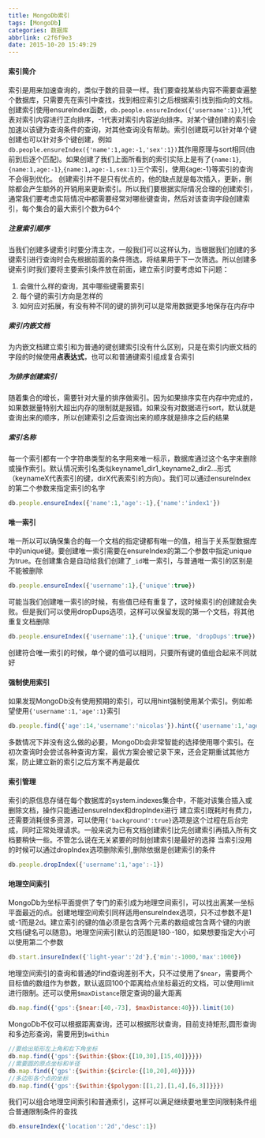 ```yaml
---
title: MongoDb索引
tags: [MongoDb]
categories: 数据库
abbrlink: c2f6f9e3
date: 2015-10-20 15:49:29
---
```


#### 索引简介
索引是用来加速查询的，类似于数的目录一样。我们要查找某些内容不需要查遍整个数据库，只需要先在索引中查找，找到相应索引之后根据索引找到指向的文档。
创建索引使用ensureIndex函数，`db.people.ensureIndex({'username':1})`,1代表对索引内容进行正向排序，-1代表对索引内容逆向排序。对某个键创建的索引会加速以该键为查询条件的查询，对其他查询没有帮助。索引创建既可以针对单个键创建也可以针对多个键创建，例如`db.people.ensureIndex({'name':1,age:-1,'sex':1})`其作用原理与sort相同(由前到后逐个匹配)。如果创建了我们上面所看到的索引实际上是有了`{name:1}`,`{name:1,age:-1}`,`{name:1,age:-1,sex:1}`三个索引，使用{age:-1}等索引的查询不会得到优化。
创建索引并不是只有优点的，他的缺点就是每次插入，更新，删除都会产生额外的开销用来更新索引。所以我们要根据实际情况合理的创建索引，通常我们要考虑实际情况中都需要经常对哪些键查询，然后对该查询字段创建索引，每个集合的最大索引个数为64个
##### 注意索引顺序
当我们创建多键索引时要分清主次，一般我们可以这样认为，当根据我们创建的多键索引进行查询时会先根据前面的条件筛选，将结果用于下一次筛选。所以创建多键索引时我们要将主要索引条件放在前面，建立索引时要考虑如下问题：
1. 会做什么样的查询，其中哪些键需要索引
2. 每个键的索引方向是怎样的
3. 如何应对拓展，有没有种不同的键的排列可以是常用数据更多地保存在内存中

<!--more-->

##### 索引内嵌文档
为内嵌文档建立索引和为普通的键创建索引没有什么区别，只是在索引内嵌文档的字段的时候使用**点表达式**，也可以和普通键索引组成复合索引
##### 为排序创建索引
随着集合的增长，需要针对大量的排序做索引。因为如果排序实在内存中完成的，如果数据量特别大超出内存的限制就是报错。如果没有对数据进行sort，默认就是查询出来的顺序，所以创建索引之后查询出来的顺序就是排序之后的结果
##### 索引名称
每一个索引都有一个字符串类型的名字用来唯一标示，数据库通过这个名字来删除或操作索引。默认情况索引名类似keyname1_dir1_keyname2_dir2...形式（keynameX代表索引的键，dirX代表索引的方向）。我们可以通过ensureIndex的第二个参数来指定索引的名字
```js
db.people.ensureIndex({'name':1,'age':-1},{'name':'index1'})
```
#### 唯一索引
唯一所以可以确保集合的每一个文档的指定键都有唯一的值，相当于关系型数据库中的unique键。要创建唯一索引需要在ensureIndex的第二个参数中指定unique为true。在创建集合是自动给我们创建了`_id`唯一索引，与普通唯一索引的区别是不能被删除
```js
db.people.ensureIndex({'username':1},{'unique':true})
```
可能当我们创建唯一索引的时候，有些值已经有重复了，这时候索引的创建就会失败。但是我们可以使用dropDups选项，这样可以保留发现的第一个文档，将其他重复文档删除
```js
db.people.ensureIndex({'username':1},{'unique':true, 'dropDups':true})
```
创建符合唯一索引的时候，单个键的值可以相同，只要所有键的值组合起来不同就好
#### 强制使用索引
如果发现MongoDb没有使用预期的索引，可以用hint强制使用某个索引。例如希望使用`{'username':1,'age':1}`索引
``` js
db.people.find({'age':14,'username':'nicolas'}).hint({'username':1,'age':1})
```
多数情况下并没有这么做的必要，MongoDb会非常智能的选择使用哪个索引。在初次查询时会尝试各种查询方案，最优方案会被记录下来，还会定期重试其他方案，防止建立新的索引之后方案不再是最优
#### 索引管理
索引的原信息存储在每个数据库的system.indexes集合中，不能对该集合插入或删除文档，操作只能通过ensureIndex和dropIndex进行
建立索引既耗时有费力，还需要消耗很多资源，可以使用`{'background':true}`选项是这个过程在后台完成，同时正常处理请求。一般来说为已有文档创建索引比先创建索引再插入所有文档要稍快一些。不管怎么说在无关紧要的时刻创建索引是最好的选择
当索引没用的时候可以通过dropIndex选项删除索引,删除依据是创建索引的条件
```js
db.people.dropIndex({'username':1,'age':-1})
```
#### 地理空间索引
MongoDb为坐标平面提供了专门的索引成为地理空间索引，可以找出离某一坐标平面最近的点。创建地理空间索引同样适用ensureIndex选项，只不过参数不是1或-1而是2d。建立索引的键的值必须是包含两个元素的数组或包含两个键的内嵌文档(键名可以随意)。地理空间索引默认的范围是180·-180，如果想要指定大小可以使用第二个参数
```js
db.start.insureIndex({'light-year':'2d'},{'min':-1000,'max':1000})
```
地理空间索引的查询和普通的find查询差别不大，只不过使用了`$near`，需要两个目标值的数组作为参数，默认返回100个距离给点坐标最近的文档，可以使用limit进行限制。还可以使用`$maxDistance`限定查询的最大距离
```js
db.map.find({'gps':{$near:[40,-73], $maxDistance:40}}).limit(10)
```
MongoDb不仅可以根据距离查询，还可以根据形状查询，目前支持矩形,圆形查询和多边形查询，需要用到`$within`
```js
//要给出矩形左上角和右下角坐标
db.map.find({'gps':{$within:{$box:{[10,30],[15,40]}}}})
//需要圆的原点坐标和半径
db.map.find({'gps':{$within:{$circle:{[10,20],40}}}})
//多边形各个点的坐标
db.map.find({'gps':{$within:{$polygon:[[1,2],[1,4],[6,3]]}}})
```
我们可以组合地理空间索引和普通索引，这样可以满足继续要地里空间限制条件组合普通限制条件的查找
```js
db.ensureIndex({'location':'2d','desc':1})
```


